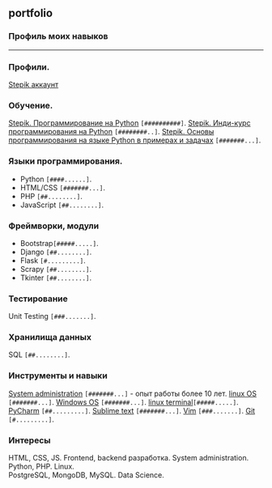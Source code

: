 ## portfolio
### Профиль моих навыков
-----------------------
### Профили.
[Stepik аккаунт](https://stepik.org/users/242248235)

### Обучение.
[Stepik. Программирование на Python](https://stepik.org/course/67) `[##########]`.
[Stepik. Инди-курс программирования на Python](https://stepik.org/course/63085) `[########..]`.
[Stepik. Основы программирования на языке Python в примерах и задачах](https://stepik.org/course/58638) `[#######...]`.


### Языки программирования.
* Python     `[####......]`.
* HTML/CSS   `[#######...]`. 
* PHP        `[##........]`.
* JavaScript `[##........]`.


### Фреймворки, модули
* Bootstrap`[#####.....]`.
* Django   `[##........]`.
* Flask    `[#.........]`.
* Scrapy   `[##........]`.
* Tkinter  `[##........]`.

### Тестирование
Unit Testing `[###.......]`.  

### Хранилища данных
SQL `[##........]`.  


### Инструменты и навыки
[System administration](https://en.wikipedia.org/wiki/System_administrator) `[#######...]` - опыт работы более 10 лет.
[linux OS](https://www.linux.org) `[#######...]`.
[Windows OS](www.microsoft.com/) `[#######...]`.
[linux terminal](https://ubuntu.com/tutorials/command-line-for-beginners)`[#####.....]`.
[PyCharm](https://www.jetbrains.com/pycharm) `[##.........]`.
[Sublime text](https://www.sublimetext.com) `[#######...]`.
[Vim](https://www.vim.org) `[###.......]`.
[Git](https://git-scm.com) `[#.........]`.  


### Интересы 
HTML, CSS, JS.
Frontend, backend разработка.
System administration.
Python, PHP.
Linux.  
PostgreSQL, MongoDB, MySQL. 
Data Science.
